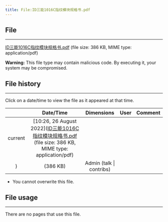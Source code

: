 ```yaml
---
title: File:ID三能1016C指纹模块规格书.pdf
---
```


## File
--------

[ID三能1016C指纹模块规格书.pdf](https://wiki.elecrow.com/images/3/36/ID%E4%B8%89%E8%83%BD1016C%E6%8C%87%E7%BA%B9%E6%A8%A1%E5%9D%97%E8%A7%84%E6%A0%BC%E4%B9%A6.pdf) (file size: 386 KB, MIME type: application/pdf)

**Warning:** This file type may contain malicious code. By executing it, your system may be compromised.

## File history
--------

Click on a date/time to view the file as it appeared at that time.

|         |                          Date/Time                           | Dimensions  |                             User                             | Comment |
| :-----: | :----------------------------------------------------------: | :---------: | :----------------------------------------------------------: | :-----: |
| current | [10:26, 26 August 2022]([ID三能1016C指纹模块规格书.pdf](https://wiki.elecrow.com/images/3/36/ID%E4%B8%89%E8%83%BD1016C%E6%8C%87%E7%BA%B9%E6%A8%A1%E5%9D%97%E8%A7%84%E6%A0%BC%E4%B9%A6.pdf) (file size: 386 KB, MIME type: application/pdf)
) | (386 KB) | Admin (talk \| contribs) |         |

- You cannot overwrite this file.

## File usage
--------

There are no pages that use this file.